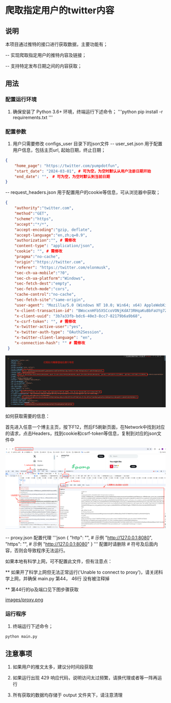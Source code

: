 # 爬取指定用户的twitter内容
## 说明
本项目通过推特的接口进行获取数据，主要功能有；

-- 实现爬取指定用户的推特内容及链接；

-- 支持特定发布日期之间的内容获取；

## 用法
### 配置运行环境
1. 确保安装了 Python 3.6+ 环境，终端运行下述命令；
'''python
pip install -r requirements.txt
'''
### 配置参数
1. 用户只需要修改 configs_user 目录下的json文件
-- user_set.json 用于配置用户信息，包括主页url, 起始日期，终止日期；
```json
{
    "home_page": "https://twitter.com/pumpdotfun", 
    "start_date": "2024-03-01", # 可为空，为空时默认从用户注册日期开始
    "end_date": ""， # 可为空，为空时默认到当前日期
}
```

-- request_headers.json 用于配置用户的cookie等信息，可从浏览器中获取；
```json
{
    "authority":"twitter.com",
    "method":"GET",
    "scheme":"https",
    "accept":"*/*",
    "accept-encoding":"gzip, deflate",
    "accept-language":"en,zh;q=0.9",
    "authorization":"", # 需修改
    "content-type": "application/json",
    "cookie": "", # 需修改
    "pragma":"no-cache",
    "origin":"https://twitter.com",
    "referer": "https://twitter.com/elonmusk",
    "sec-ch-ua-mobile":"?0",
    "sec-ch-ua-platform":"Windows",
    "sec-fetch-dest":"empty",
    "sec-fetch-mode":"cors",
    "cache-control":"no-cache",
    "sec-fetch-site":"same-origin",
    "user-agent": "Mozilla/5.0 (Windows NT 10.0; Win64; x64) AppleWebKit/537.36 (KHTML, like Gecko) Chrome/109.0.0.0 Safari/537.36",
    "x-client-transaction-id": "BWocxnHFb5XSCcoVONjKdA73RHqaKuBbFaUYg7ZVE8p+Rdld8awMLcL/1L+xG/qxRuCZ9gSTDlPry3p/le+JJiNfmz6VBg",
    "x-client-uuid": "3b7a33fb-bdc6-40e3-8cc7-82179b6a9b68",
    "x-csrf-token": "", # 需修改
    "x-twitter-active-user":"yes",
    "x-twitter-auth-type": "OAuth2Session",
    "x-twitter-client-language": "en",
    "x-connection-hash": "" # 需修改
 }
 ```

![alt text](images/headers.png)

如何获取需要的信息：

首先进入任意一个博主主页，按下F12，然后F5刷新页面，在Network中找到对应的请求，点击Headers，找到cookie和csrf-token等信息，复制到对应的json文件中

![alt text](images/config_headers.png)

-- proxy.json 配置代理
'''json
{
    "http": "", # 示例 "http://127.0.0.1:8080", 
    "https": "", # 示例 "http://127.0.0.1:8080"
}
'''
配置时请删除 # 符号及后面内容，否则会导致程序无法运行。

如果本地有科学上网，可不配置此文件，但有注意点：

** 如果开了科学上网但无法正常运行('Unable to connect to proxy')，请关闭科学上网，并确保 main.py 第44， 46行 没有被注释掉

** 第44行的ip及端口见下图步骤获取

[images/proxy.png](https://github.com/Gesge/Twitter_Post/blob/main/Twitter_Post/images/proxy.png)

### 运行程序
1. 终端运行下述命令；
```python
python main.py
```

## 注意事项
1. 如果用户的推文太多，建议分时间段获取

2. 如果运行出现 429 响应代码，说明访问太过频繁，请换代理或者等一阵再运行

3. 所有获取的数据均存储于 output 文件夹下，请注意清理

